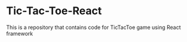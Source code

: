 # Tic-Tac-Toe-React
This is a repository that contains code for TicTacToe game using React framework
